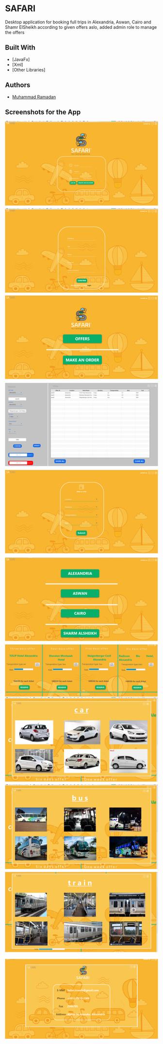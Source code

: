 # SAFARI
Desktop application for booking full trips in Alexandria, Aswan, Cairo and Shamr ElSheikh according to given offers aslo, added admin role to manage the offers


## Built With

* [JavaFx]
* [Xml]
* [Other Libraries]

## Authors

* [Muhammad Ramadan](https://www.linkedin.com/in/m7mdramadandx/)

## Screenshots for the App

![](screenshots/mainPage.png)
![](screenshots/signUp.png)
![](screenshots/home.png)
![](screenshots/staffController.png)
![](screenshots/makeAnOrder.png)
![](screenshots/offers.png)
![](screenshots/alexOffers.png)
![](screenshots/cars.png)
![](screenshots/bus.png)
![](screenshots/train.png)
![](screenshots/contactUs.png)
